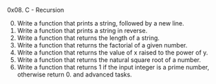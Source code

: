 0x08. C - Recursion

0) Write a function that prints a string, followed by a new line.
1) Write a function that prints a string in reverse.
2) Write a function that returns the length of a string.
3) Write a function that returns the factorial of a given number.
4) Write a function that returns the value of x raised to the power of y.
5) Write a function that returns the natural square root of a number.
6) Write a function that returns 1 if the input integer is a prime number, otherwise return 0.
and advanced tasks.
